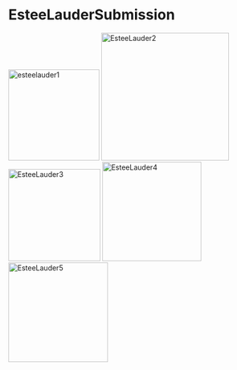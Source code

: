 # EsteeLauderSubmission



<img width="181" alt="esteelauder1" src="https://user-images.githubusercontent.com/101075338/185669273-c18b2fd5-5b0c-4156-982e-56abf2ab736e.png">
<img width="254" alt="EsteeLauder2" src="https://user-images.githubusercontent.com/101075338/185669283-35ca0d2d-609b-49e6-ad86-675fb113184f.png">
<img width="183" alt="EsteeLauder3" src="https://user-images.githubusercontent.com/101075338/185669298-a0d0b81e-304e-4e2a-8594-4bca34bb75d8.png">
<img width="197" alt="EsteeLauder4" src="https://user-images.githubusercontent.com/101075338/185669312-10a9f5cd-6d08-4264-9122-2508d911a953.png">
<img width="198" alt="EsteeLauder5" src="https://user-images.githubusercontent.com/101075338/185669330-9e324fdd-9eab-42b0-95c4-1f445e301b2b.png">
